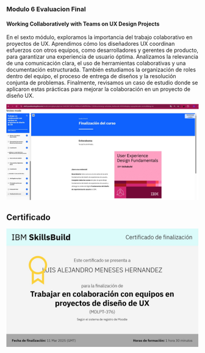 ### Modulo 6 Evaluacion Final
#### Working Collaboratively with Teams on UX Design Projects

En el sexto módulo, exploramos la importancia del trabajo colaborativo en proyectos de UX. Aprendimos cómo los diseñadores UX coordinan esfuerzos con otros equipos, como desarrolladores y gerentes de producto, para garantizar una experiencia de usuario óptima. Analizamos la relevancia de una comunicación clara, el uso de herramientas colaborativas y una documentación estructurada. También estudiamos la organización de roles dentro del equipo, el proceso de entrega de diseños y la resolución conjunta de problemas. Finalmente, revisamos un caso de estudio donde se aplicaron estas prácticas para mejorar la colaboración en un proyecto de diseño UX. 

![alt text](../img/Modulo6.png.jpeg)

## Certificado
![alt text](../img/cerificado6.jpeg)